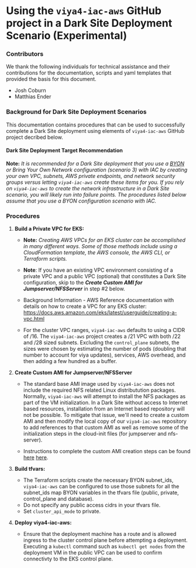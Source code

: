 # Using the `viya4-iac-aws` GitHub project in a Dark Site Deployment Scenario (Experimental)

### Contributors

We thank the following individuals for technical assistance and their contributions for the documentation, scripts and yaml templates that provided the basis for this document.
- Josh Coburn
- Matthias Ender

### Background for Dark Site Deployment Scenarios

This documentation contains procedures that can be used to successfully complete a Dark Site deployment using elements of `viya4-iac-aws` GitHub project decribed below.

#### Dark Site Deployment Target Recommendation
**Note:** _It is recommended for a Dark Site deployment that you use a [BYON](https://github.com/sassoftware/viya4-iac-aws/blob/main/docs/user/BYOnetwork.md) or Bring Your Own Network configuration (scenario 3)  with IAC by creating your own VPC, subnets, AWS private endpoints, and network security groups versus letting `viya4-iac-aws` create these items for you.  If you rely on `viya4-iac-aws` to create the network infrastructure in a Dark Site scenario, you will likely run into failure points.  The procedures listed below assume that you use a BYON configuration scenario with IAC._

### Procedures

1.  **Build a Private VPC for EKS:**

    - **Note:** _Creating AWS VPCs for an EKS cluster can be accomplished in many different ways. Some of those methods include using a CloudFormation template, the AWS console, the AWS CLI, or Terraform scripts._

    - **Note**: If you have an existing VPC environment consisting of a private VPC and a public VPC (optional) that constitutes a Dark Site configuration, skip to the **_Create Custom AMI for Jumpserver/NFSServer_** in step #2 below.

    - Background Information - AWS Reference documentation with details on how to create a VPC for any EKS cluster: https://docs.aws.amazon.com/eks/latest/userguide/creating-a-vpc.html

    - For the cluster VPC ranges, `viya4-iac-aws` defaults to using a CIDR of /16. The `viya4-iac-aws` project creates a /21 VPC with both /22 and /28 sized subnets.  Excluding the `control_plane` subnets, the sizes were chosen by estimating the number of pods (doubling that number to account for viya updates), services, AWS overhead, and then adding a few hundred as a buffer.  

2.  **Create Custom AMI for Jumpserver/NFSServer**
    - The standard base AMI image used by `viya4-iac-aws` does not include the required NFS related Linux distributution packages.  Normally, `viya4-iac-aws` will attempt to install the NFS packages as part of the VM initialization.  In a Dark Site without access to Internet based resources, installation from an Internet based repository will not be possible.  To mitigate that issue, we'll need to create a custom AMI and then modify the local copy of our `viya4-iac-aws` repository to add references to that custom AMI as well as remove some of the initialization steps in the cloud-init files (for jumpserver and nfs-server). 

    - Instructions to complete the custom AMI creation steps can be found [here](https://github.com/sassoftware/viya4-iac-aws/tree/feat/iac-1117/viya4-aws-darksite/custom-ami/) [here](https://github.com/sassoftware/viya4-iac-aws/tree/main/viya4-aws-darksite/custom-ami/).

3.  **Build tfvars:**
    - The Terraform scripts create the necessary BYON subnet_ids, `viya4-iac-aws` can be configured to use those subnets for all the subnet_ids map BYON variables in the tfvars file (public, private, control_plane and database).
    - Do not specify any public access cidrs in your tfvars file.
    - Set `cluster_api_mode` to private.

4.  **Deploy viya4-iac-aws:**
    - Ensure that the deployment machine has a route and is allowed ingress to the cluster control plane before attempting a deployment. Executing a `kubectl` command such as `kubectl get nodes` from the deployment VM in the public VPC can be used to confirm connectivty to the EKS control plane.
